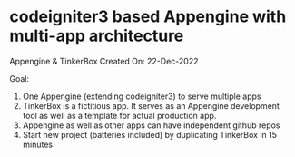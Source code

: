 # codeigniter3 based Appengine with multi-app architecture

Appengine & TinkerBox
Created On: 22-Dec-2022

Goal:
1. One Appengine (extending codeigniter3) to serve multiple apps
2. TinkerBox is a fictitious app. It serves as an Appengine development tool as well as a template for actual production app.
2. Appengine as well as other apps can have independent github repos 
3. Start new project (batteries included) by duplicating TinkerBox in 15 minutes
